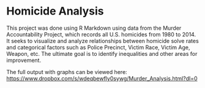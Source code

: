 # Homicide Analysis

This project was done using R Markdown using data from the Murder Accountability Project, which records all U.S. homicides from 1980 to 2014. It seeks to visualize and analyze relationships between homicide solve rates and categorical factors such as Police Precinct, Victim Race, Victim Age, Weapon, etc. The ultimate goal is to identify inequalities and other areas for improvement. 

The full output with graphs can be viewed here: https://www.dropbox.com/s/wdeqbewfly0sywg/Murder_Analysis.html?dl=0
